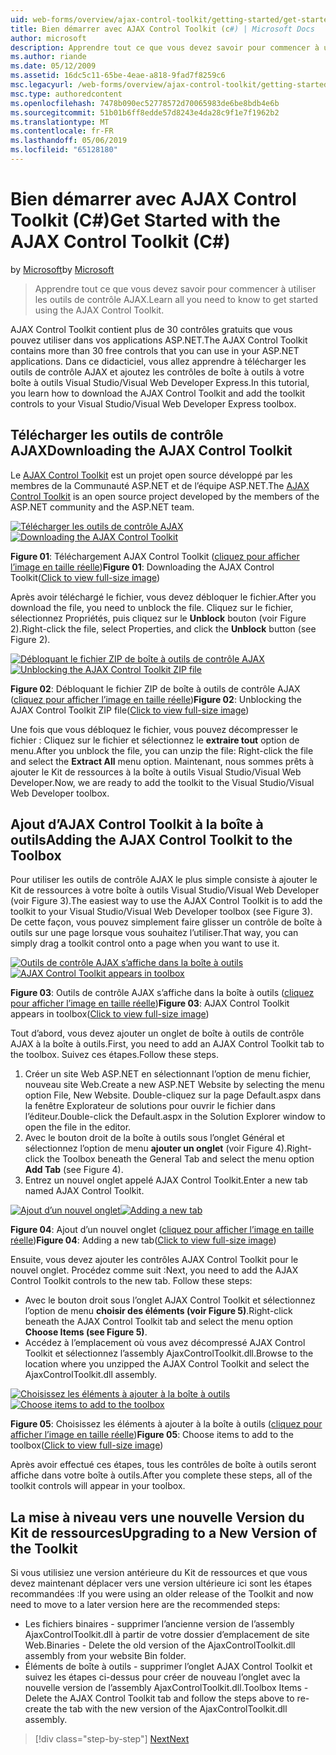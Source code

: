 ```yaml
---
uid: web-forms/overview/ajax-control-toolkit/getting-started/get-started-with-the-ajax-control-toolkit-cs
title: Bien démarrer avec AJAX Control Toolkit (c#) | Microsoft Docs
author: microsoft
description: Apprendre tout ce que vous devez savoir pour commencer à utiliser les outils de contrôle AJAX.
ms.author: riande
ms.date: 05/12/2009
ms.assetid: 16dc5c11-65be-4eae-a818-9fad7f8259c6
msc.legacyurl: /web-forms/overview/ajax-control-toolkit/getting-started/get-started-with-the-ajax-control-toolkit-cs
msc.type: authoredcontent
ms.openlocfilehash: 7478b090ec52778572d70065983de6be8bdb4e6b
ms.sourcegitcommit: 51b01b6ff8edde57d8243e4da28c9f1e7f1962b2
ms.translationtype: MT
ms.contentlocale: fr-FR
ms.lasthandoff: 05/06/2019
ms.locfileid: "65128180"
---
```

# <a name="get-started-with-the-ajax-control-toolkit-c"></a><span data-ttu-id="8bb25-103">Bien démarrer avec AJAX Control Toolkit (C#)</span><span class="sxs-lookup"><span data-stu-id="8bb25-103">Get Started with the AJAX Control Toolkit (C#)</span></span>

<span data-ttu-id="8bb25-104">by [Microsoft](https://github.com/microsoft)</span><span class="sxs-lookup"><span data-stu-id="8bb25-104">by [Microsoft](https://github.com/microsoft)</span></span>

> <span data-ttu-id="8bb25-105">Apprendre tout ce que vous devez savoir pour commencer à utiliser les outils de contrôle AJAX.</span><span class="sxs-lookup"><span data-stu-id="8bb25-105">Learn all you need to know to get started using the AJAX Control Toolkit.</span></span>

<span data-ttu-id="8bb25-106">AJAX Control Toolkit contient plus de 30 contrôles gratuits que vous pouvez utiliser dans vos applications ASP.NET.</span><span class="sxs-lookup"><span data-stu-id="8bb25-106">The AJAX Control Toolkit contains more than 30 free controls that you can use in your ASP.NET applications.</span></span> <span data-ttu-id="8bb25-107">Dans ce didacticiel, vous allez apprendre à télécharger les outils de contrôle AJAX et ajoutez les contrôles de boîte à outils à votre boîte à outils Visual Studio/Visual Web Developer Express.</span><span class="sxs-lookup"><span data-stu-id="8bb25-107">In this tutorial, you learn how to download the AJAX Control Toolkit and add the toolkit controls to your Visual Studio/Visual Web Developer Express toolbox.</span></span>

## <a name="downloading-the-ajax-control-toolkit"></a><span data-ttu-id="8bb25-108">Télécharger les outils de contrôle AJAX</span><span class="sxs-lookup"><span data-stu-id="8bb25-108">Downloading the AJAX Control Toolkit</span></span>

<span data-ttu-id="8bb25-109">Le [AJAX Control Toolkit](http://devexpress.com/act) est un projet open source développé par les membres de la Communauté ASP.NET et de l’équipe ASP.NET.</span><span class="sxs-lookup"><span data-stu-id="8bb25-109">The [AJAX Control Toolkit](http://devexpress.com/act) is an open source project developed by the members of the ASP.NET community and the ASP.NET team.</span></span> 

<span data-ttu-id="8bb25-110">[![Télécharger les outils de contrôle AJAX](get-started-with-the-ajax-control-toolkit-cs/_static/image1.jpg)](get-started-with-the-ajax-control-toolkit-cs/_static/image1.png)</span><span class="sxs-lookup"><span data-stu-id="8bb25-110">[![Downloading the AJAX Control Toolkit](get-started-with-the-ajax-control-toolkit-cs/_static/image1.jpg)](get-started-with-the-ajax-control-toolkit-cs/_static/image1.png)</span></span>

<span data-ttu-id="8bb25-111">**Figure 01**: Téléchargement AJAX Control Toolkit ([cliquez pour afficher l’image en taille réelle](get-started-with-the-ajax-control-toolkit-cs/_static/image2.png))</span><span class="sxs-lookup"><span data-stu-id="8bb25-111">**Figure 01**: Downloading the AJAX Control Toolkit([Click to view full-size image](get-started-with-the-ajax-control-toolkit-cs/_static/image2.png))</span></span>

<span data-ttu-id="8bb25-112">Après avoir téléchargé le fichier, vous devez débloquer le fichier.</span><span class="sxs-lookup"><span data-stu-id="8bb25-112">After you download the file, you need to unblock the file.</span></span> <span data-ttu-id="8bb25-113">Cliquez sur le fichier, sélectionnez Propriétés, puis cliquez sur le **Unblock** bouton (voir Figure 2).</span><span class="sxs-lookup"><span data-stu-id="8bb25-113">Right-click the file, select Properties, and click the **Unblock** button (see Figure 2).</span></span>

<span data-ttu-id="8bb25-114">[![Débloquant le fichier ZIP de boîte à outils de contrôle AJAX](get-started-with-the-ajax-control-toolkit-cs/_static/image2.jpg)](get-started-with-the-ajax-control-toolkit-cs/_static/image3.png)</span><span class="sxs-lookup"><span data-stu-id="8bb25-114">[![Unblocking the AJAX Control Toolkit ZIP file](get-started-with-the-ajax-control-toolkit-cs/_static/image2.jpg)](get-started-with-the-ajax-control-toolkit-cs/_static/image3.png)</span></span>

<span data-ttu-id="8bb25-115">**Figure 02**: Débloquant le fichier ZIP de boîte à outils de contrôle AJAX ([cliquez pour afficher l’image en taille réelle](get-started-with-the-ajax-control-toolkit-cs/_static/image4.png))</span><span class="sxs-lookup"><span data-stu-id="8bb25-115">**Figure 02**: Unblocking the AJAX Control Toolkit ZIP file([Click to view full-size image](get-started-with-the-ajax-control-toolkit-cs/_static/image4.png))</span></span>

<span data-ttu-id="8bb25-116">Une fois que vous débloquez le fichier, vous pouvez décompresser le fichier : Cliquez sur le fichier et sélectionnez le **extraire tout** option de menu.</span><span class="sxs-lookup"><span data-stu-id="8bb25-116">After you unblock the file, you can unzip the file: Right-click the file and select the **Extract All** menu option.</span></span> <span data-ttu-id="8bb25-117">Maintenant, nous sommes prêts à ajouter le Kit de ressources à la boîte à outils Visual Studio/Visual Web Developer.</span><span class="sxs-lookup"><span data-stu-id="8bb25-117">Now, we are ready to add the toolkit to the Visual Studio/Visual Web Developer toolbox.</span></span>

## <a name="adding-the-ajax-control-toolkit-to-the-toolbox"></a><span data-ttu-id="8bb25-118">Ajout d’AJAX Control Toolkit à la boîte à outils</span><span class="sxs-lookup"><span data-stu-id="8bb25-118">Adding the AJAX Control Toolkit to the Toolbox</span></span>

<span data-ttu-id="8bb25-119">Pour utiliser les outils de contrôle AJAX le plus simple consiste à ajouter le Kit de ressources à votre boîte à outils Visual Studio/Visual Web Developer (voir Figure 3).</span><span class="sxs-lookup"><span data-stu-id="8bb25-119">The easiest way to use the AJAX Control Toolkit is to add the toolkit to your Visual Studio/Visual Web Developer toolbox (see Figure 3).</span></span> <span data-ttu-id="8bb25-120">De cette façon, vous pouvez simplement faire glisser un contrôle de boîte à outils sur une page lorsque vous souhaitez l’utiliser.</span><span class="sxs-lookup"><span data-stu-id="8bb25-120">That way, you can simply drag a toolkit control onto a page when you want to use it.</span></span>

<span data-ttu-id="8bb25-121">[![Outils de contrôle AJAX s’affiche dans la boîte à outils](get-started-with-the-ajax-control-toolkit-cs/_static/image3.jpg)](get-started-with-the-ajax-control-toolkit-cs/_static/image5.png)</span><span class="sxs-lookup"><span data-stu-id="8bb25-121">[![AJAX Control Toolkit appears in toolbox](get-started-with-the-ajax-control-toolkit-cs/_static/image3.jpg)](get-started-with-the-ajax-control-toolkit-cs/_static/image5.png)</span></span>

<span data-ttu-id="8bb25-122">**Figure 03**: Outils de contrôle AJAX s’affiche dans la boîte à outils ([cliquez pour afficher l’image en taille réelle](get-started-with-the-ajax-control-toolkit-cs/_static/image6.png))</span><span class="sxs-lookup"><span data-stu-id="8bb25-122">**Figure 03**: AJAX Control Toolkit appears in toolbox([Click to view full-size image](get-started-with-the-ajax-control-toolkit-cs/_static/image6.png))</span></span>

<span data-ttu-id="8bb25-123">Tout d’abord, vous devez ajouter un onglet de boîte à outils de contrôle AJAX à la boîte à outils.</span><span class="sxs-lookup"><span data-stu-id="8bb25-123">First, you need to add an AJAX Control Toolkit tab to the toolbox.</span></span> <span data-ttu-id="8bb25-124">Suivez ces étapes.</span><span class="sxs-lookup"><span data-stu-id="8bb25-124">Follow these steps.</span></span>

1. <span data-ttu-id="8bb25-125">Créer un site Web ASP.NET en sélectionnant l’option de menu fichier, nouveau site Web.</span><span class="sxs-lookup"><span data-stu-id="8bb25-125">Create a new ASP.NET Website by selecting the menu option File, New Website.</span></span> <span data-ttu-id="8bb25-126">Double-cliquez sur la page Default.aspx dans la fenêtre Explorateur de solutions pour ouvrir le fichier dans l’éditeur.</span><span class="sxs-lookup"><span data-stu-id="8bb25-126">Double-click the Default.aspx in the Solution Explorer window to open the file in the editor.</span></span>
2. <span data-ttu-id="8bb25-127">Avec le bouton droit de la boîte à outils sous l’onglet Général et sélectionnez l’option de menu **ajouter un onglet** (voir Figure 4).</span><span class="sxs-lookup"><span data-stu-id="8bb25-127">Right-click the Toolbox beneath the General Tab and select the menu option **Add Tab** (see Figure 4).</span></span>
3. <span data-ttu-id="8bb25-128">Entrez un nouvel onglet appelé AJAX Control Toolkit.</span><span class="sxs-lookup"><span data-stu-id="8bb25-128">Enter a new tab named AJAX Control Toolkit.</span></span>

<span data-ttu-id="8bb25-129">[![Ajout d’un nouvel onglet](get-started-with-the-ajax-control-toolkit-cs/_static/image4.jpg)](get-started-with-the-ajax-control-toolkit-cs/_static/image7.png)</span><span class="sxs-lookup"><span data-stu-id="8bb25-129">[![Adding a new tab](get-started-with-the-ajax-control-toolkit-cs/_static/image4.jpg)](get-started-with-the-ajax-control-toolkit-cs/_static/image7.png)</span></span>

<span data-ttu-id="8bb25-130">**Figure 04**: Ajout d’un nouvel onglet ([cliquez pour afficher l’image en taille réelle](get-started-with-the-ajax-control-toolkit-cs/_static/image8.png))</span><span class="sxs-lookup"><span data-stu-id="8bb25-130">**Figure 04**: Adding a new tab([Click to view full-size image](get-started-with-the-ajax-control-toolkit-cs/_static/image8.png))</span></span>

<span data-ttu-id="8bb25-131">Ensuite, vous devez ajouter les contrôles AJAX Control Toolkit pour le nouvel onglet. Procédez comme suit :</span><span class="sxs-lookup"><span data-stu-id="8bb25-131">Next, you need to add the AJAX Control Toolkit controls to the new tab. Follow these steps:</span></span>

- <span data-ttu-id="8bb25-132">Avec le bouton droit sous l’onglet AJAX Control Toolkit et sélectionnez l’option de menu **choisir des éléments (voir Figure 5)**.</span><span class="sxs-lookup"><span data-stu-id="8bb25-132">Right-click beneath the AJAX Control Toolkit tab and select the menu option **Choose Items (see Figure 5)**.</span></span>
- <span data-ttu-id="8bb25-133">Accédez à l’emplacement où vous avez décompressé AJAX Control Toolkit et sélectionnez l’assembly AjaxControlToolkit.dll.</span><span class="sxs-lookup"><span data-stu-id="8bb25-133">Browse to the location where you unzipped the AJAX Control Toolkit and select the AjaxControlToolkit.dll assembly.</span></span>

<span data-ttu-id="8bb25-134">[![Choisissez les éléments à ajouter à la boîte à outils](get-started-with-the-ajax-control-toolkit-cs/_static/image5.jpg)](get-started-with-the-ajax-control-toolkit-cs/_static/image9.png)</span><span class="sxs-lookup"><span data-stu-id="8bb25-134">[![Choose items to add to the toolbox](get-started-with-the-ajax-control-toolkit-cs/_static/image5.jpg)](get-started-with-the-ajax-control-toolkit-cs/_static/image9.png)</span></span>

<span data-ttu-id="8bb25-135">**Figure 05**: Choisissez les éléments à ajouter à la boîte à outils ([cliquez pour afficher l’image en taille réelle](get-started-with-the-ajax-control-toolkit-cs/_static/image10.png))</span><span class="sxs-lookup"><span data-stu-id="8bb25-135">**Figure 05**: Choose items to add to the toolbox([Click to view full-size image](get-started-with-the-ajax-control-toolkit-cs/_static/image10.png))</span></span>

<span data-ttu-id="8bb25-136">Après avoir effectué ces étapes, tous les contrôles de boîte à outils seront affiche dans votre boîte à outils.</span><span class="sxs-lookup"><span data-stu-id="8bb25-136">After you complete these steps, all of the toolkit controls will appear in your toolbox.</span></span>

## <a name="upgrading-to-a-new-version-of-the-toolkit"></a><span data-ttu-id="8bb25-137">La mise à niveau vers une nouvelle Version du Kit de ressources</span><span class="sxs-lookup"><span data-stu-id="8bb25-137">Upgrading to a New Version of the Toolkit</span></span>

<span data-ttu-id="8bb25-138">Si vous utilisiez une version antérieure du Kit de ressources et que vous devez maintenant déplacer vers une version ultérieure ici sont les étapes recommandées :</span><span class="sxs-lookup"><span data-stu-id="8bb25-138">If you were using an older release of the Toolkit and now need to move to a later version here are the recommended steps:</span></span>

- <span data-ttu-id="8bb25-139">Les fichiers binaires - supprimer l’ancienne version de l’assembly AjaxControlToolkit.dll à partir de votre dossier d’emplacement de site Web.</span><span class="sxs-lookup"><span data-stu-id="8bb25-139">Binaries - Delete the old version of the AjaxControlToolkit.dll assembly from your website Bin folder.</span></span>
- <span data-ttu-id="8bb25-140">Éléments de boîte à outils - supprimer l’onglet AJAX Control Toolkit et suivez les étapes ci-dessus pour créer de nouveau l’onglet avec la nouvelle version de l’assembly AjaxControlToolkit.dll.</span><span class="sxs-lookup"><span data-stu-id="8bb25-140">Toolbox Items - Delete the AJAX Control Toolkit tab and follow the steps above to re-create the tab with the new version of the AjaxControlToolkit.dll assembly.</span></span>

> [!div class="step-by-step"]
> [<span data-ttu-id="8bb25-141">Next</span><span class="sxs-lookup"><span data-stu-id="8bb25-141">Next</span></span>](using-ajax-control-toolkit-controls-and-control-extenders-cs.md)
